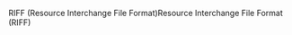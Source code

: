 <span data-ttu-id="ace7f-101">RIFF (Resource Interchange File Format)</span><span class="sxs-lookup"><span data-stu-id="ace7f-101">Resource Interchange File Format (RIFF)</span></span>